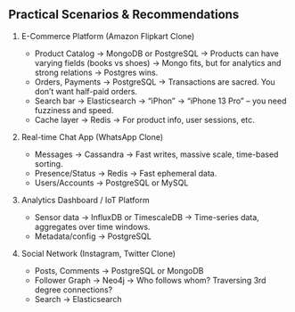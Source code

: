 ## Practical Scenarios & Recommendations
1. E-Commerce Platform (Amazon Flipkart Clone)
    * Product Catalog → MongoDB or PostgreSQL → Products can have varying fields (books vs shoes) → Mongo fits, but for analytics and strong relations → Postgres wins.
    * Orders, Payments → PostgreSQL
→ Transactions are sacred. You don’t want half-paid orders.
    * Search bar → Elasticsearch
    → “iPhon” → “iPhone 13 Pro” – you need fuzziness and speed.
    * Cache layer → Redis
    → For product info, user sessions, etc.

2. Real-time Chat App (WhatsApp Clone)
    * Messages → Cassandra
    → Fast writes, massive scale, time-based sorting.
    * Presence/Status → Redis
    → Fast ephemeral data.
    * Users/Accounts → PostgreSQL or MySQL

3. Analytics Dashboard / IoT Platform
    * Sensor data → InfluxDB or TimescaleDB → Time-series data, aggregates over time windows.
    * Metadata/config → PostgreSQL

4. Social Network (Instagram, Twitter Clone)
    * Posts, Comments → PostgreSQL or MongoDB
    * Follower Graph → Neo4j
→ Who follows whom? Traversing 3rd degree connections?
    * Search → Elasticsearch